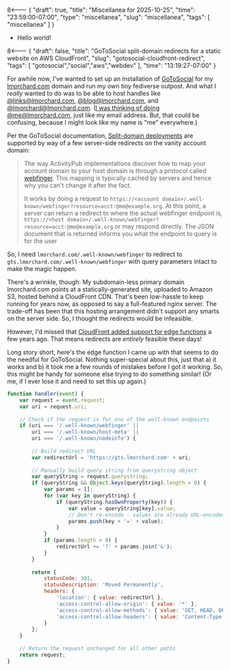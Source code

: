 8<--- { "draft": true, "title": "Miscellanea for 2025-10-25", "time": "23:59:00-07:00", "type": "miscellanea", "slug": "miscellanea", "tags": [ "miscellanea" ] }

- Hello world!

8<--- { "draft": false, "title": "GoToSocial split-domain redirects for a static website on AWS CloudFront", "slug": "gotosocial-cloudfront-redirect", "tags": [ "gotosocial","social","aws","webdev" ], "time": "13:19:27-07:00" }

For awhile now, I've wanted to set up an installation of [GoToSocial](https://gotosocial.org/) for my [lmorchard.com](https://lmorchard.com) domain and run my own tiny fediverse outpost. And what I *really* wanted to do was to be able to host handles like [@links@lmorchard.com](https://gts.lmorchard.com/@links), [@blog@lmorchard.com](https://gts.lmorchard.com/@blog), and [@lmorchard@lmorchard.com](https://gts.lmorchard.com/@lmorchard). ([I was thinking of doing @me@lmorchard.com](https://masto.hackers.town/@lmorchard/115413464705080292), just like my email address. But, that could be confusing, because I might look like my name is "me" everywhere.)

Per the GoToSocial documentation, [Split-domain deployments](https://docs.gotosocial.org/en/latest/advanced/host-account-domain/) are supported by way of a few server-side redirects on the vanity account domain:

> The way ActivityPub implementations discover how to map your account domain to your host domain is through a protocol called [webfinger](https://www.rfc-editor.org/rfc/rfc7033). This mapping is typically cached by servers and hence why you can't change it after the fact.
>
> It works by doing a request to `https://<account domain>/.well-known/webfinger?resource=acct:@me@example.org`. At this point, a server can return a redirect to where the actual webfinger endpoint is, `https://<host domain>/.well-known/webfinger?resource=acct:@me@example.org` or may respond directly. The JSON document that is returned informs you what the endpoint to query is for the user

So, I need `lmorchard.com/.well-known/webfinger` to redirect to `gts.lmorchard.com/.well-known/webfinger` with query parameters intact to make the magic happen.

There's a wrinkle, though: My subdomain-less primary domain lmorchard.com points at a statically-generated site, uploaded to Amazon S3, hosted behind a CloudFront CDN. That's been low-hassle to keep running for years now, as opposed to say a full-featured nginx server. The trade-off has been that this hosting arrangement didn't support any smarts on the server side. So, I thought the redirects would be infeasible.

However, I'd missed that [CloudFront added support for edge functions](https://aws.amazon.com/blogs/aws/introducing-cloudfront-functions-run-your-code-at-the-edge-with-low-latency-at-any-scale/) a few years ago. That means redirects are *entirely* feasible these days!

Long story short, here's the edge function I came up with that seems to do the needful for GoToSocial. Nothing super-special about this, just that a) it works and b) it took me a few rounds of mistakes before I got it working. So, this might be handy for someone else trying to do something similar! (Or me, if I ever lose it and need to set this up again.)

```javascript
function handler(event) {
    var request = event.request;
    var uri = request.uri;
    
    // Check if the request is for one of the well-known endpoints
    if (uri === '/.well-known/webfinger' || 
        uri === '/.well-known/host-meta' || 
        uri === '/.well-known/nodeinfo') {
        
        // Build redirect URL
        var redirectUrl = 'https://gts.lmorchard.com' + uri;
        
        // Manually build query string from querystring object
        var queryString = request.querystring;
        if (queryString && Object.keys(queryString).length > 0) {
            var params = [];
            for (var key in queryString) {
                if (queryString.hasOwnProperty(key)) {
                    var value = queryString[key].value;
                    // Don't re-encode - values are already URL-encoded
                    params.push(key + '=' + value);
                }
            }
            if (params.length > 0) {
                redirectUrl += '?' + params.join('&');
            }
        }
        
        return {
            statusCode: 301,
            statusDescription: 'Moved Permanently',
            headers: {
                'location': { value: redirectUrl },
                'access-control-allow-origin': { value: '*' },
                'access-control-allow-methods': { value: 'GET, HEAD, OPTIONS' },
                'access-control-allow-headers': { value: 'Content-Type' }
            }
        };
    }
    
    // Return the request unchanged for all other paths
    return request;
}
```
